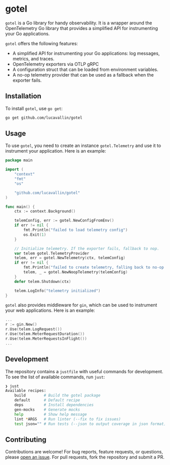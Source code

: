 # gotel

`gotel` is a Go library for handy observability. It is a wrapper around the OpenTelemetry Go library that provides a simplified API for instrumenting your Go applications.

`gotel` offers the following features:

- A simplified API for instrumenting your Go applications: log messages, metrics, and traces.
- OpenTelemetry exporters via OTLP gRPC
- A configuration struct that can be loaded from environment variables.
- A no-op telemetry provider that can be used as a fallback when the exporter fails.

## Installation

To install `gotel`, use `go get`:

```sh
go get github.com/lucavallin/gotel
```

## Usage

To use `gotel`, you need to create an instance `gotel.Telemetry` and use it to instrument your application. Here is an example:

```go
package main

import (
	"context"
	"fmt"
	"os"

	"github.com/lucavallin/gotel"
)

func main() {
	ctx := context.Background()

	telemConfig, err := gotel.NewConfigFromEnv()
	if err != nil {
		fmt.Println("failed to load telemetry config")
		os.Exit(1)
	}

	// Initialize telemetry. If the exporter fails, fallback to nop.
	var telem gotel.TelemetryProvider
	telem, err = gotel.NewTelemetry(ctx, telemConfig)
	if err != nil {
		fmt.Println("failed to create telemetry, falling back to no-op telemetry")
		telem, _ = gotel.NewNoopTelemetry(telemConfig)
	}
	defer telem.Shutdown(ctx)

	telem.LogInfo("telemetry initialized")
}
```

`gotel` also provides middleware for `gin`, which can be used to instrument your web applications. Here is an example:

```go
...
r := gin.New()
r.Use(telem.LogRequest())
r.Use(telem.MeterRequestDuration())
r.Use(telem.MeterRequestsInFlight())
...
```

## Development

The repository contains a `justfile` with useful commands for development. To see the list of available commands, run `just`:

```sh
❯ just
Available recipes:
    build        # Build the gotel package
    default      # Default recipe
    deps         # Install dependencies
    gen-mocks    # Generate mocks
    help         # Show help message
    lint *ARGS   # Run linter (--fix to fix issues)
    test json="" # Run tests (--json to output coverage in json format)
```

## Contributing

Contributions are welcome! For bug reports, feature requests, or questions, please [open an issue](https://github.com/lucavallin/gotel/issues/new). For pull requests, fork the repository and submit a PR.
